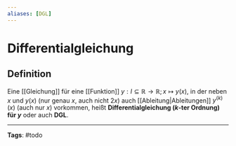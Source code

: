 ```yaml
---
aliases: [DGL]
---
```


# Differentialgleichung

## Definition

Eine [[Gleichung]] für eine [[Funktion]] $y: I \subseteq \mathbb{R} \to \mathbb{R}; x \mapsto y(x)$, in der neben $x$ und $y(x)$ (nur genau $x$, auch nicht $2x$) auch [[Ableitung|Ableitungen]] $y^{(k)}(x)$ (auch nur $x$) vorkommen, heißt **Differentialgleichung ($k$-ter Ordnung) für $y$** oder auch **DGL**.

---

**Tags**: #todo
